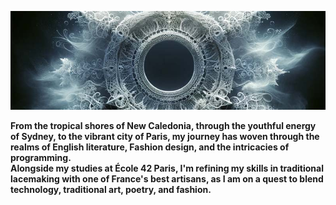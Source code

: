 ![Banner](https://github.com/Esilbor/Esilbor/blob/main/Lacebanner.jpg)

**From the tropical shores of New Caledonia, through the youthful energy of Sydney, to the vibrant city of Paris, my journey has woven through the realms of English literature, Fashion design, and the intricacies of programming.<br>
Alongside my studies at École 42 Paris, I'm refining my skills in traditional lacemaking with one of France's best artisans, as I am on a quest to blend technology, traditional art, poetry, and fashion.**
